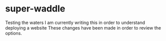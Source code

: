# super-waddle
Testing the waters
I am currently writing this in order to understand deploying a website
These changes have been made in order to review the options.
